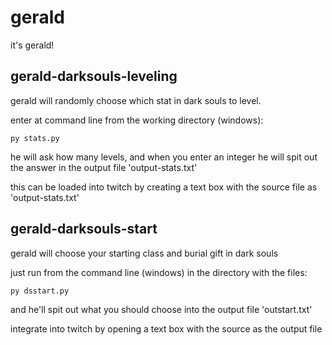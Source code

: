 # gerald
it's gerald!

gerald-darksouls-leveling
---
gerald will randomly choose which stat in dark souls to level. 

enter at command line from the working directory (windows):

	py stats.py

he will ask how many levels, and when you enter an integer he will spit out the answer in the output file 'output-stats.txt'

this can be loaded into twitch by creating a text box with the source file as 'output-stats.txt'

gerald-darksouls-start
---
gerald will choose your starting class and burial gift in dark souls

just run from the command line (windows) in the directory with the files:

	py dsstart.py
	
and he'll spit out what you should choose into the output file 'outstart.txt'

integrate into twitch by opening a text box with the source as the output file
